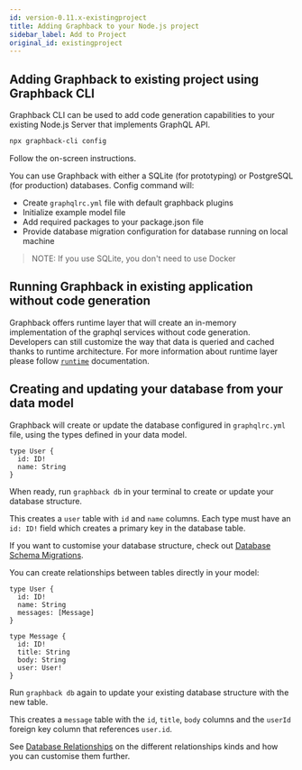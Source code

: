```yaml
---
id: version-0.11.x-existingproject
title: Adding Graphback to your Node.js project
sidebar_label: Add to Project
original_id: existingproject
---
```


## Adding Graphback to existing project using Graphback CLI

Graphback CLI can be used to add code generation capabilities to your existing Node.js Server that implements GraphQL API.

```bash
npx graphback-cli config
```
Follow the on-screen instructions.

You can use Graphback with either a SQLite (for prototyping) or PostgreSQL (for production) databases.
Config command will:
- Create `graphqlrc.yml` file with default graphback plugins
- Initialize example model file 
- Add required packages to your package.json file
- Provide database migration configuration for database running on local machine

> NOTE: If you use SQLite, you don't need to use Docker 

## Running Graphback in existing application without code generation

Graphback offers runtime layer that will create an in-memory implementation of the graphql services without code generation.
Developers can still customize the way that data is queried and cached thanks to runtime architecture.
For more information about runtime layer please follow [`runtime`](/docs/runtime) documentation.

## Creating and updating your database from your data model

Graphback will create or update the database configured in `graphqlrc.yml` file, using the types defined in your data model.

```gql
type User {
  id: ID!
  name: String
}
```

When ready, run `graphback db` in your terminal to create or update your database structure.

This creates a `user` table with `id` and `name` columns. Each type must have an `id: ID!` field which creates a primary key in the database table.

If you want to customise your database structure, check out [Database Schema Migrations](./database-schema-migrations#defining-your-data-model).

You can create relationships between tables directly in your model:

```gql
type User {
  id: ID!
  name: String
  messages: [Message]
}

type Message {
  id: ID!
  title: String
  body: String
  user: User!
}
```

Run `graphback db` again to update your existing database structure with the new table.

This creates a `message` table with the `id`, `title`, `body` columns and the `userId` foreign key column that references `user.id`.

See [Database Relationships](../crud/relationships.md) on the different relationships kinds and how you can customise them further.
